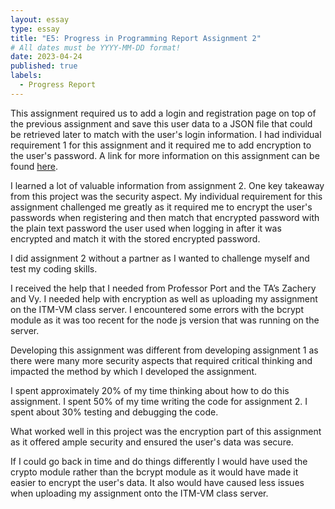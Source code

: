 ```yaml
---
layout: essay
type: essay
title: "E5: Progress in Programming Report Assignment 2"
# All dates must be YYYY-MM-DD format!
date: 2023-04-24
published: true
labels:
  - Progress Report
---
```

This assignment required us to add a login and registration page on top of the previous assignment and save this user data to a JSON file that could be retrieved later to match with the user's login information. I had individual requirement 1 for this assignment and it required me to add encryption to the user's password. A link for more information on this assignment can be found <a href="https://dport96.github.io/ITM352/morea/150.Assignment2/experience-Assignment2_retrospective.html">here</a>.


I learned a lot of valuable information from assignment 2. One key takeaway from this project was the security aspect. My individual requirement for this assignment challenged me greatly as it required me to encrypt the user's passwords when registering and then match that encrypted password with the plain text password the user used when logging in after it was encrypted and match it with the stored encrypted password. 


I did assignment 2 without a partner as I wanted to challenge myself and test my coding skills. 


I received the help that I needed from Professor Port and the TA’s Zachery and Vy. I needed help with encryption as well as uploading my assignment on the ITM-VM class server. I encountered some errors with the bcrypt module as it was too recent for the node js version that was running on the server. 


Developing this assignment was different from developing assignment 1 as there were many more security aspects that required critical thinking and impacted the method by which I developed the assignment.


I spent approximately 20% of my time thinking about how to do this assignment. I spent 50% of my time writing the code for assignment 2. I spent about 30% testing and debugging the code. 


What worked well in this project was the encryption part of this assignment as it offered ample security and ensured the user's data was secure. 


If I could go back in time and do things differently I would have used the crypto module rather than the bcrypt module as it would have made it easier to encrypt the user's data. It also would have caused less issues when uploading my assignment onto the ITM-VM class server. 


